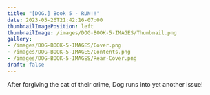 ```yaml
---
title: "[DOG.] Book 5 - RUN!!"
date: 2023-05-26T21:42:16-07:00
thumbnailImagePosition: left
thumbnailImage: /images/DOG-BOOK-5-IMAGES/Thumbnail.png
gallery: 
- /images/DOG-BOOK-5-IMAGES/Cover.png
- /images/DOG-BOOK-5-IMAGES/Contents.png
- /images/DOG-BOOK-5-IMAGES/Rear-Cover.png
draft: false
---
```

After forgiving the cat of their crime, Dog runs into yet another issue!